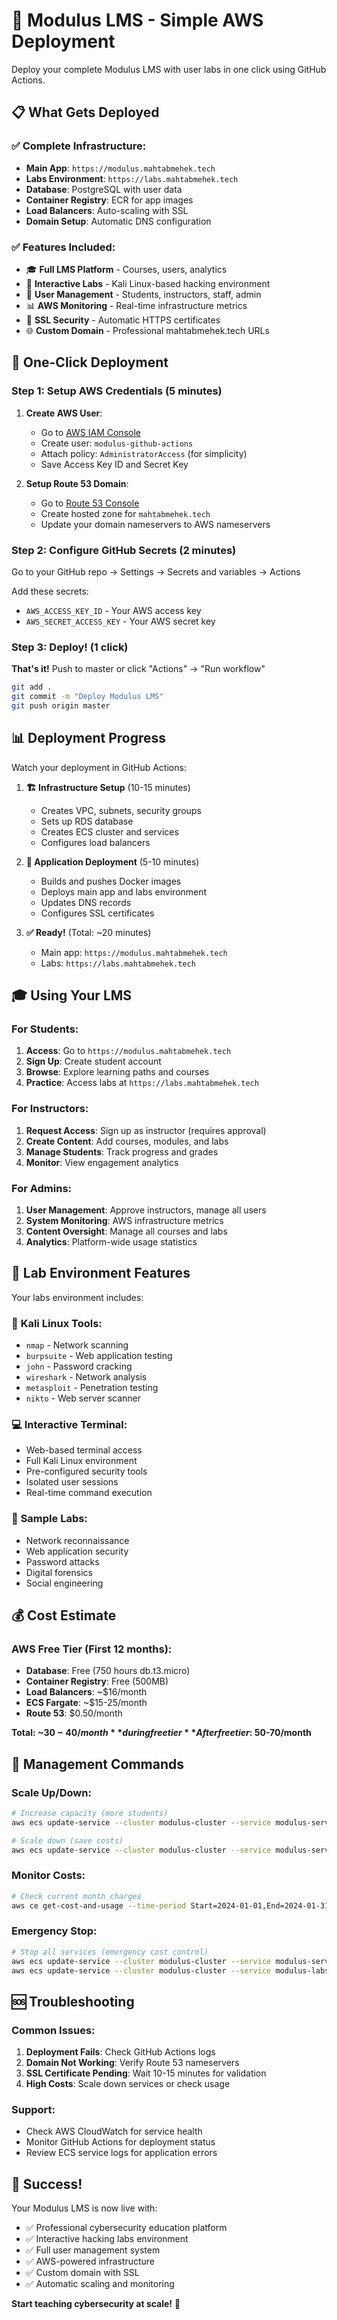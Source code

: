 # 🚀 Modulus LMS - Simple AWS Deployment

Deploy your complete Modulus LMS with user labs in one click using GitHub Actions.

## 📋 What Gets Deployed

### ✅ Complete Infrastructure:
- **Main App**: `https://modulus.mahtabmehek.tech`
- **Labs Environment**: `https://labs.mahtabmehek.tech`
- **Database**: PostgreSQL with user data
- **Container Registry**: ECR for app images
- **Load Balancers**: Auto-scaling with SSL
- **Domain Setup**: Automatic DNS configuration

### ✅ Features Included:
- 🎓 **Full LMS Platform** - Courses, users, analytics
- 🧪 **Interactive Labs** - Kali Linux-based hacking environment
- 👥 **User Management** - Students, instructors, staff, admin
- 📊 **AWS Monitoring** - Real-time infrastructure metrics
- 🔐 **SSL Security** - Automatic HTTPS certificates
- 🌐 **Custom Domain** - Professional mahtabmehek.tech URLs

## 🎯 One-Click Deployment

### Step 1: Setup AWS Credentials (5 minutes)

1. **Create AWS User**:
   - Go to [AWS IAM Console](https://console.aws.amazon.com/iam/)
   - Create user: `modulus-github-actions`
   - Attach policy: `AdministratorAccess` (for simplicity)
   - Save Access Key ID and Secret Key

2. **Setup Route 53 Domain**:
   - Go to [Route 53 Console](https://console.aws.amazon.com/route53/)
   - Create hosted zone for `mahtabmehek.tech`
   - Update your domain nameservers to AWS nameservers

### Step 2: Configure GitHub Secrets (2 minutes)

Go to your GitHub repo → Settings → Secrets and variables → Actions

Add these secrets:
- `AWS_ACCESS_KEY_ID` - Your AWS access key
- `AWS_SECRET_ACCESS_KEY` - Your AWS secret key

### Step 3: Deploy! (1 click)

**That's it!** Push to master or click "Actions" → "Run workflow"

```bash
git add .
git commit -m "Deploy Modulus LMS"
git push origin master
```

## 📊 Deployment Progress

Watch your deployment in GitHub Actions:

1. **🏗️ Infrastructure Setup** (10-15 minutes)
   - Creates VPC, subnets, security groups
   - Sets up RDS database
   - Creates ECS cluster and services
   - Configures load balancers

2. **🚀 Application Deployment** (5-10 minutes)
   - Builds and pushes Docker images
   - Deploys main app and labs environment
   - Updates DNS records
   - Configures SSL certificates

3. **✅ Ready!** (Total: ~20 minutes)
   - Main app: `https://modulus.mahtabmehek.tech`
   - Labs: `https://labs.mahtabmehek.tech`

## 🎓 Using Your LMS

### For Students:
1. **Access**: Go to `https://modulus.mahtabmehek.tech`
2. **Sign Up**: Create student account
3. **Browse**: Explore learning paths and courses
4. **Practice**: Access labs at `https://labs.mahtabmehek.tech`

### For Instructors:
1. **Request Access**: Sign up as instructor (requires approval)
2. **Create Content**: Add courses, modules, and labs
3. **Manage Students**: Track progress and grades
4. **Monitor**: View engagement analytics

### For Admins:
1. **User Management**: Approve instructors, manage all users
2. **System Monitoring**: AWS infrastructure metrics
3. **Content Oversight**: Manage all courses and labs
4. **Analytics**: Platform-wide usage statistics

## 🧪 Lab Environment Features

Your labs environment includes:

### 🐧 **Kali Linux Tools:**
- `nmap` - Network scanning
- `burpsuite` - Web application testing
- `john` - Password cracking
- `wireshark` - Network analysis
- `metasploit` - Penetration testing
- `nikto` - Web server scanner

### 💻 **Interactive Terminal:**
- Web-based terminal access
- Full Kali Linux environment
- Pre-configured security tools
- Isolated user sessions
- Real-time command execution

### 🎯 **Sample Labs:**
- Network reconnaissance
- Web application security
- Password attacks
- Digital forensics
- Social engineering

## 💰 Cost Estimate

### AWS Free Tier (First 12 months):
- **Database**: Free (750 hours db.t3.micro)
- **Container Registry**: Free (500MB)
- **Load Balancers**: ~$16/month
- **ECS Fargate**: ~$15-25/month
- **Route 53**: $0.50/month

**Total: ~$30-40/month** during free tier
**After free tier: ~$50-70/month**

## 🔧 Management Commands

### Scale Up/Down:
```bash
# Increase capacity (more students)
aws ecs update-service --cluster modulus-cluster --service modulus-service --desired-count 4

# Scale down (save costs)
aws ecs update-service --cluster modulus-cluster --service modulus-service --desired-count 1
```

### Monitor Costs:
```bash
# Check current month charges
aws ce get-cost-and-usage --time-period Start=2024-01-01,End=2024-01-31 --granularity MONTHLY --metrics BlendedCost
```

### Emergency Stop:
```bash
# Stop all services (emergency cost control)
aws ecs update-service --cluster modulus-cluster --service modulus-service --desired-count 0
aws ecs update-service --cluster modulus-cluster --service modulus-labs-service --desired-count 0
```

## 🆘 Troubleshooting

### Common Issues:

1. **Deployment Fails**: Check GitHub Actions logs
2. **Domain Not Working**: Verify Route 53 nameservers
3. **SSL Certificate Pending**: Wait 10-15 minutes for validation
4. **High Costs**: Scale down services or check usage

### Support:
- Check AWS CloudWatch for service health
- Monitor GitHub Actions for deployment status
- Review ECS service logs for application errors

## 🎉 Success!

Your Modulus LMS is now live with:
- ✅ Professional cybersecurity education platform
- ✅ Interactive hacking labs environment  
- ✅ Full user management system
- ✅ AWS-powered infrastructure
- ✅ Custom domain with SSL
- ✅ Automatic scaling and monitoring

**Start teaching cybersecurity at scale!** 🚀
